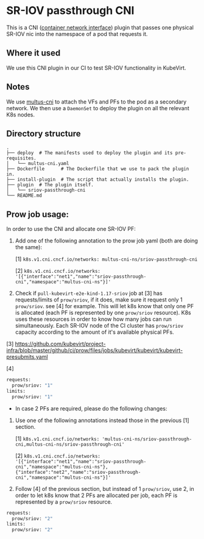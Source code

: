 # SR-IOV passthrough CNI

This is a CNI ([container network interface](https://github.com/containernetworking/cni))
plugin that passes one physical SR-IOV nic into the
namespace of a pod that requests it.

## Where it used

We use this CNI plugin in our CI to test SR-IOV functionality in KubeVirt.

## Notes

We use [multus-cni](https://github.com/intel/multus-cni) to attach the VFs and
PFs to the pod as a secondary network. We then use a `DaemonSet` to deploy the
plugin on all the relevant K8s nodes.

## Directory structure

```
.
├── deploy  # The manifests used to deploy the plugin and its pre-requisites.
│   └── multus-cni.yaml
├── Dockerfile      # The Dockerfile that we use to pack the plugin in.
├── install-plugin  # The script that actually installs the plugin.
├── plugin  # The plugin itself.
│   └── sriov-passthrough-cni
└── README.md
```

## Prow job usage:

In order to use the CNI and allocate one SR-IOV PF:
1. Add one of the following annotation to the prow job yaml (both are doing the same):

    [1] `k8s.v1.cni.cncf.io/networks: multus-cni-ns/sriov-passthrough-cni`

    [2] `k8s.v1.cni.cncf.io/networks: '[{"interface":"net1","name":"sriov-passthrough-cni","namespace":"multus-cni-ns"}]'`

2. Check if `pull-kubevirt-e2e-kind-1.17-sriov` job at [3] has requests/limits of `prow/sriov`, if it does, make sure it request only 1 `prow/sriov`. see [4] for example.
This will let k8s know that only one PF is allocated (each PF is represented by one `prow/sriov` resource).
K8s uses these resources in order to know how many jobs can run simultaneously.
Each SR-IOV node of the CI cluster has `prow/sriov` capacity according to the amount of it's available physical PFs.

[3] https://github.com/kubevirt/project-infra/blob/master/github/ci/prow/files/jobs/kubevirt/kubevirt/kubevirt-presubmits.yaml

[4] 
```bash
requests:
  prow/sriov: "1"
limits:
  prow/sriov: "1"
```

* In case 2 PFs are required, please do the following changes:

1. Use one of the following annotations instead those in the previous [1] section.

    [1] `k8s.v1.cni.cncf.io/networks: 'multus-cni-ns/sriov-passthrough-cni,multus-cni-ns/sriov-passthrough-cni'`

    [2] `k8s.v1.cni.cncf.io/networks: '[{"interface":"net1","name":"sriov-passthrough-cni","namespace":"multus-cni-ns"}, {"interface":"net2","name":"sriov-passthrough-cni","namespace":"multus-cni-ns"}]'`

2. Follow [4] of the previous section, but instead of 1 `prow/sriov`, use 2, in order to let k8s know that 2 PFs are
allocated per job, each PF is represented by a `prow/sriov` resource.

```bash
requests:
  prow/sriov: "2"
limits:
  prow/sriov: "2"
```
